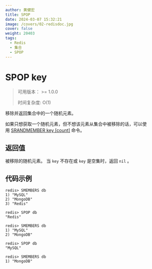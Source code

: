 ```yaml
---
author: 黄健宏
title: SPOP
date: 2024-03-07 15:32:21
image: /covers/02-redisdoc.jpg
cover: false
weight: 20403
tags:
  - Redis
  - 集合
  - SPOP
---
```



# SPOP key

> 可用版本： >= 1.0.0
> 
> 时间复杂度: O(1)

移除并返回集合中的一个随机元素。

如果只想获取一个随机元素，但不想该元素从集合中被移除的话，可以使用 [SRANDMEMBER key [count]](../../02-redisdoc/04-set/04-srandmember/) 命令。

## 返回值

被移除的随机元素。 当 `key` 不存在或 `key` 是空集时，返回 `nil` 。

## 代码示例

```shell
redis> SMEMBERS db
1) "MySQL"
2) "MongoDB"
3) "Redis"

redis> SPOP db
"Redis"

redis> SMEMBERS db
1) "MySQL"
2) "MongoDB"

redis> SPOP db
"MySQL"

redis> SMEMBERS db
1) "MongoDB"
```